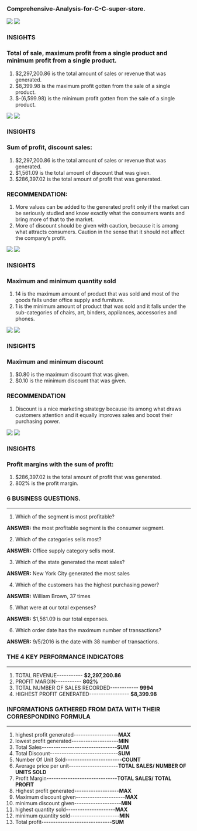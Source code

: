 ### Comprehensive-Analysis-for-C-C-super-store.


![](sumsale1.png)                        ![](sumsalechart1.png)

### INSIGHTS

### Total of sale, maximum profit from a single product and minimum profit from a single product.

1.	$2,297,200.86 is the total amount of sales or revenue that was generated.
2.	$8,399.98 is the maximum profit gotten from the sale of a single product.
3.	$-(6,599.98) is the minimum profit gotten from the sale of a single product.


![](SumSale2.png)                        ![](SumSale2chart.png)

### INSIGHTS
### Sum of profit, discount sales:
1.	$2,297,200.86 is the total amount of sales or revenue that was generated.
2.	$1,561.09 is the total amount of discount that was given.
3.	$286,397.02 is the total amount of profit that was generated.

### RECOMMENDATION:
1.	More values can be added to the generated profit only if the market can be seriously studied and know exactly what the consumers wants and bring more of that to the market.
2.	More of discount should be given with caution, because it is among what attracts consumers. Caution in the sense that it should not affect the company’s profit.



![](maxQtySold.png)                         ![](maxqtychart.png)


### INSIGHTS
### Maximum and minimum quantity sold
1.	14 is the maximum amount of product that was sold and most of the goods falls under office supply and furniture.
2.	1 is the minimum amount of product that was sold and it falls under the sub-categories of chairs, art, binders, appliances, accessories and phones.



![](MaxDiscount.png)                        ![](discountchart.png)

### INSIGHTS
### Maximum and minimum discount
1.	$0.80 is the maximum discount that was given.
2.	$0.10 is the minimum discount that was given.

### RECOMMENDATION
1.	Discount is a nice marketing strategy because its among what draws customers attention and it equally improves sales and boost their purchasing power.



![](profitmargin.png)                       ![](profitMchart.png)

### INSIGHTS
### Profit margins with the sum of profit:
1.	$286,397.02 is the total amount of profit that was generated.
2.	802% is the profit margin.


### 6 BUSINESS QUESTIONS.
-----

1.	Which of the segment is most profitable?

**ANSWER:** the most profitable segment is the consumer segment.

2.	Which of the categories sells most?
   
**ANSWER:** Office supply category sells most.

3.	Which of the state generated the most sales?
   
**ANSWER:** New York City generated the most sales

4.	Which of the customers has the highest purchasing power?
   
**ANSWER:** William Brown, 37 times

5.	What were at our total expenses?
    
 **ANSWER:** $1,561.09 is our total expenses.

6.	Which order date has the maximum number of transactions?
    
**ANSWER:** 9/5/2016 is the date with 38 number of transactions.


### THE 4 KEY PERFORMANCE INDICATORS
------

1. TOTAL REVENUE-----------                         **$2,297,200.86** 
2. PROFIT MARGIN-----------                         **802%** 
3. TOTAL NUMBER OF SALES RECORDED------------       **9994**
4. HIGHEST PROFIT GENERATED-----------------        **$8,399.98**


### INFORMATIONS GATHERED FROM DATA WITH THEIR CORRESPONDING FORMULA
-----

1. highest profit generated-------------------**MAX**
2. lowest profit generated--------------------**MIN**
3. Total Sales--------------------------------**SUM**                    
4. Total Discount-----------------------------**SUM**
5. Number Of Unit Sold------------------------**COUNT**
6. Average price per unit---------------------**TOTAL SALES/ NUMBER OF UNITS SOLD**
7. Profit Margin------------------------------**TOTAL SALES/ TOTAL PROFIT**
8. Highest profit generated-------------------**MAX**
9. Maximum discount given---------------------**MAX**
10. minimum discount given--------------------**MIN**
11. highest quantity sold---------------------**MAX**
12. minimum quantity sold---------------------**MIN**
13. Total profit------------------------------**SUM**





















